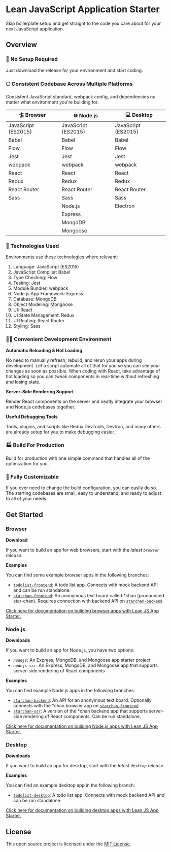 # Lean JavaScript Application Starter
Skip boilerplate setup and get straight to the code you care about for your next JavaScript application.

## Overview
### 🚀 No Setup Required
Just download the release for your environment and start coding.

### 🌕 Consistent Codebase Across Multiple Platforms
Consistent JavaScript standard, webpack config, and dependencies no matter what environment you're building for.

| 🏄‍ Browser           | 🌐 Node.js           | 💻 Desktop           |
|---------------------|---------------------|---------------------|
| JavaScript (ES2015) | JavaScript (ES2015) | JavaScript (ES2015) |
| Babel               | Babel               | Babel               |
| Flow                | Flow                | Flow                |
| Jest                | Jest                | Jest                |
| webpack             | webpack             | webpack             |
| React               | React               | React               |
| Redux               | Redux               | Redux               |
| React Router        | React Router        | React Router        |
| Sass                | Sass                | Sass                |
|                     | Node.js             | Electron            |
|                     | Express             |                     |
|                     | MongoDB             |                     |
|                     | Mongoose            |                     |

### 🤖 Technologies Used
Environments use these technologies where relevant:

1. Language: JavaScript (ES2015)
4. JavaScript Compiler: Babel
2. Type Checking: Flow
3. Testing: Jest
5. Module Bundler: webpack
6. Node.js App Framework: Express
7. Database: MongoDB
8. Object Modeling: Mongoose
9. UI: React
10. UI State Management: Redux
11. UI Routing: React Router
12. Styling: Sass

### 👩‍💻 Convenient Development Environment
**Automatic Reloading & Hot Loading**

No need to manually refresh, rebuild, and rerun your apps during development. Let a script automate all of that for you so you can see your changes as soon as possible. When coding with React, take advantage of hot loading so you can tweak components in real-time without refreshing and losing state.

**Server-Side Rendering Support**

Render React components on the server and neatly integrate your browser and Node.js codebases together.

**Useful Debugging Tools**

Tools, plugins, and scripts like Redux DevTools, Devtron, and many others are already setup for you to make debugging easier.

### 🏭 Build For Production

Build for production with one simple command that handles all of the optimization for you.

### 🔧 Fully Customizable
If you ever need to change the build configuration, you can easily do so. The starting codebases are small, easy to understand, and ready to adjust to all of your needs.

## Get Started
### Browser
**Download**

If you want to build an app for web browsers, start with the *latest `browser` release*.

**Examples**

You can find some example browser apps in the following branches:

- [`todolist-frontend`](https://github.com/IsaacLean/lean-web-app-starter/tree/todolist-browser): A todo list app. Connects with mock backend API and can be run standalone.
- [`starchan-frontend`](https://github.com/IsaacLean/lean-web-app-starter/tree/starchan-frontend): An anonymous text board called *chan (pronounced star-chan). Requires connection with backend API on [`starchan-backend`](https://github.com/IsaacLean/lean-web-app-starter/tree/starchan-backend).

[Click here for documentation on building browser apps with Lean JS App Starter.](docs/browser/README.md)

### Node.js
**Downloads**

If you want to build an app for Node.js, you have two options:

- *`nodejs`*: An Express, MongoDB, and Mongoose app starter project
- *`nodejs-ssr`*: An Express, MongoDB, and Mongoose app that supports server-side rendering of React components

**Examples**

You can find example Node.js apps in the following branches:

- [`starchan-backend`](https://github.com/IsaacLean/lean-web-app-starter/tree/starchan-backend): An API for an anonymous text board. Optionally connects with the *chan browser app on [`starchan-frontend`](https://github.com/IsaacLean/lean-web-app-starter/tree/starchan-frontend).
- [`starchan-ssr`](https://github.com/IsaacLean/lean-web-app-starter/tree/starchan-ssr): A version of the *chan backend app that supports server-side rendering of React components. Can be run standalone.

[Click here for documentation on building Node.js apps with Lean JS App Starter.](docs/nodejs/README.md)

### Desktop
**Downloads**

If you want to build an app for desktop, start with the *latest `desktop` release*.

**Examples**

You can find an example desktop app in the following branch:

- [`todolist-desktop`](https://github.com/IsaacLean/lean-web-app-starter/tree/todolist-desktop): A todo list app. Connects with mock backend API and can be run standalone.

[Click here for documentation on building desktop apps with Lean JS App Starter.](docs/desktop/README.md)

## License
This open source project is licensed under the [MIT License](https://choosealicense.com/licenses/mit).